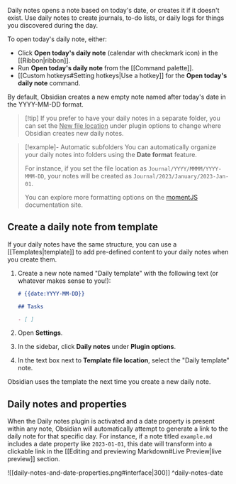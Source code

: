 Daily notes opens a note based on today's date, or creates it if it doesn't exist. Use daily notes to create journals, to-do lists, or daily logs for things you discovered during the day.

To open today's daily note, either:

- Click **Open today's daily note** (calendar with checkmark icon) in the [[Ribbon|ribbon]].
- Run **Open today's daily note** from the [[Command palette]].
- [[Custom hotkeys#Setting hotkeys|Use a hotkey]] for the **Open today's daily note** command.

By default, Obsidian creates a new empty note named after today's date in the YYYY-MM-DD format.

> [!tip] If you prefer to have your daily notes in a separate folder, you can set the <u>New file location</u> under plugin options to change where Obsidian creates new daily notes.

> [!example]- Automatic subfolders
> You can automatically organize your daily notes into folders using the **Date format** feature.
> 
> For instance, if you set the file location as `Journal/YYYY/MMMM/YYYY-MMM-DD`, your notes will be created as `Journal/2023/January/2023-Jan-01`. 
> 
> You can explore more formatting options on the [momentJS](https://momentjs.com/docs/#/displaying/format/) documentation site.

## Create a daily note from template

If your daily notes have the same structure, you can use a [[Templates|template]] to add pre-defined content to your daily notes when you create them.

1. Create a new note named "Daily template" with the following text (or whatever makes sense to you!):

   ```md
   # {{date:YYYY-MM-DD}}

   ## Tasks

   - [ ]
   ```

2. Open **Settings**.
3. In the sidebar, click **Daily notes** under **Plugin options**.
4. In the text box next to **Template file location**, select the "Daily template" note.

Obsidian uses the template the next time you create a new daily note.

## Daily notes and properties

When the Daily notes plugin is activated and a date property is present within any note, Obsidian will automatically attempt to generate a link to the daily note for that specific day. For instance, if a note titled `example.md` includes a date property like `2023-01-01`, this date will transform into a clickable link in the [[Editing and previewing Markdown#Live Preview|live preview]] section.

![[daily-notes-and-date-properties.png#interface|300]]
^daily-notes-date